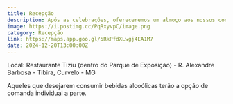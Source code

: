 ```yaml
---
title: Recepção
description: Após as celebrações, ofereceremos um almoço aos nossos convidados.
image: https://i.postimg.cc/PqRxyvpC/image.png
category: Recepção
link: https://maps.app.goo.gl/5RkPfdXLwgj4EA1M7
date: 2024-12-20T13:00:00Z
---
```


Local: Restaurante Tiziu (dentro do Parque de Exposição) - R. Alexandre Barbosa - Tibira, Curvelo - MG

Aqueles que desejarem consumir bebidas alcoólicas terão a opção de comanda individual a parte.